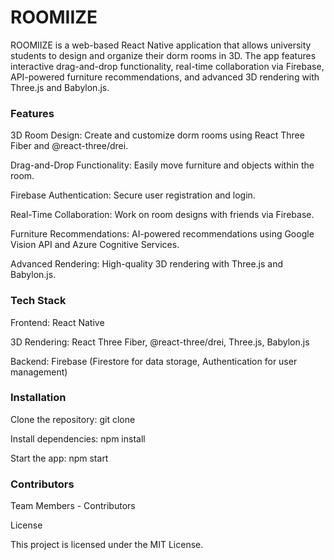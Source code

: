 # ROOMIIZE 

ROOMIIZE is a web-based React Native application that allows university students to design and organize their dorm rooms in 3D. The app features interactive drag-and-drop functionality, real-time collaboration via Firebase, API-powered furniture recommendations, and advanced 3D rendering with Three.js and Babylon.js.

### Features

3D Room Design: Create and customize dorm rooms using React Three Fiber and @react-three/drei.

Drag-and-Drop Functionality: Easily move furniture and objects within the room.

Firebase Authentication: Secure user registration and login.

Real-Time Collaboration: Work on room designs with friends via Firebase.

Furniture Recommendations: AI-powered recommendations using Google Vision API and Azure Cognitive Services.

Advanced Rendering: High-quality 3D rendering with Three.js and Babylon.js.

### Tech Stack

Frontend: React Native

3D Rendering: React Three Fiber, @react-three/drei, Three.js, Babylon.js

Backend: Firebase (Firestore for data storage, Authentication for user management)


### Installation

Clone the repository: git clone

Install dependencies: npm install

Start the app: npm start



### Contributors

Team Members - Contributors

License

This project is licensed under the MIT License.

